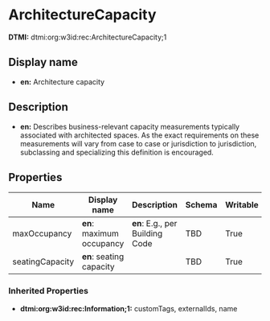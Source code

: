 # ArchitectureCapacity
**DTMI:** dtmi:org:w3id:rec:ArchitectureCapacity;1
## Display name
- **en:** Architecture capacity
## Description
- **en:** Describes business-relevant capacity measurements typically associated with architected spaces. As the exact requirements on these measurements will vary from case to case or jurisdiction to jurisdiction, subclassing and specializing this definition is encouraged.
## Properties
|Name|Display name|Description|Schema|Writable|
|-|-|-|-|-|
|maxOccupancy|**en**: maximum occupancy|**en**: E.g., per Building Code|TBD|True|
|seatingCapacity|**en**: seating capacity||TBD|True|
### Inherited Properties
* **dtmi:org:w3id:rec:Information;1:** customTags, externalIds, name

